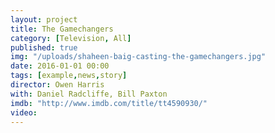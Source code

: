 ```yaml
---
layout: project
title: The Gamechangers
category: [Television, All]
published: true
img: "/uploads/shaheen-baig-casting-the-gamechangers.jpg"
date: 2016-01-01 00:00
tags: [example,news,story]
director: Owen Harris
with: Daniel Radcliffe, Bill Paxton
imdb: "http://www.imdb.com/title/tt4590930/"
video: 
---
```



